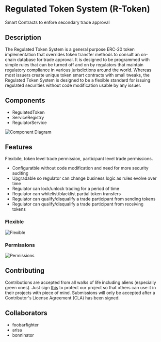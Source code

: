 # Regulated Token System (R-Token)

Smart Contracts to enfore secondary trade approval

## Description

The Regulated Token System is a general purpose ERC-20 token implementation that overrides token transfer methods to consult an on-chain database for trade approval.  It is designed to be programmed with simple rules that can be turned off and on by regulators that maintain regulatory compliance in various jurisdictions around the world.  Whereas most issuers create unique token smart contracts with small tweaks, the Regulated Token System is designed to be a flexible standard for issuing regulated securities without code modification usable by any issuer.

## Components

* RegulatedToken
* ServiceRegistry
* RegulatorService

![Component Diagram](https://github.com/tatslabs/r-token/raw/bob/readme/docs/images/component_diagram.png)

## Features

Flexibile, token level trade permission, participant level trade permissions.

* Configuratble without code modification and need for more security auditing
* Upgradable so regulator can change business logic as rules evolve over time
* Regulator can lock/unlock trading for a period of time
* Regulator can whitelist/blacklist partial token transfers
* Regulator can qualify/disqualify a trade participant from sending tokens
* Regulator can qualify/disqualify a trade participant from receiving tokens

### Flexible

![Flexible](https://github.com/tatslabs/r-token/raw/bob/readme/docs/images/upgradability.png)

### Permissions

![Permissions](https://github.com/tatslabs/r-token/raw/bob/readme/docs/images/permissions.png)

## Contributing

Contributions are accepted from all walks of life including aliens (especially green ones).  Just sign [this](https://example.com) to protect our project so that others can use it in their projects with piece of mind.  Submissions will only be accepted after a Contributor's License Agreement (CLA) has been signed.

## Collaborators

* foobarfighter
* arisa
* bonninator
